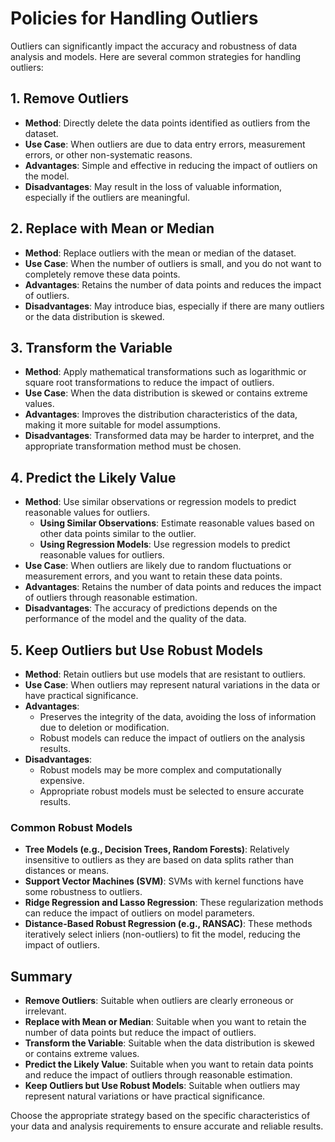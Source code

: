 # Policies for Handling Outliers

Outliers can significantly impact the accuracy and robustness of data analysis and models. Here are several common strategies for handling outliers:

## 1. Remove Outliers
- **Method**: Directly delete the data points identified as outliers from the dataset.
- **Use Case**: When outliers are due to data entry errors, measurement errors, or other non-systematic reasons.
- **Advantages**: Simple and effective in reducing the impact of outliers on the model.
- **Disadvantages**: May result in the loss of valuable information, especially if the outliers are meaningful.

## 2. Replace with Mean or Median
- **Method**: Replace outliers with the mean or median of the dataset.
- **Use Case**: When the number of outliers is small, and you do not want to completely remove these data points.
- **Advantages**: Retains the number of data points and reduces the impact of outliers.
- **Disadvantages**: May introduce bias, especially if there are many outliers or the data distribution is skewed.

## 3. Transform the Variable
- **Method**: Apply mathematical transformations such as logarithmic or square root transformations to reduce the impact of outliers.
- **Use Case**: When the data distribution is skewed or contains extreme values.
- **Advantages**: Improves the distribution characteristics of the data, making it more suitable for model assumptions.
- **Disadvantages**: Transformed data may be harder to interpret, and the appropriate transformation method must be chosen.

## 4. Predict the Likely Value
- **Method**: Use similar observations or regression models to predict reasonable values for outliers.
  - **Using Similar Observations**: Estimate reasonable values based on other data points similar to the outlier.
  - **Using Regression Models**: Use regression models to predict reasonable values for outliers.
- **Use Case**: When outliers are likely due to random fluctuations or measurement errors, and you want to retain these data points.
- **Advantages**: Retains the number of data points and reduces the impact of outliers through reasonable estimation.
- **Disadvantages**: The accuracy of predictions depends on the performance of the model and the quality of the data.

## 5. Keep Outliers but Use Robust Models
- **Method**: Retain outliers but use models that are resistant to outliers.
- **Use Case**: When outliers may represent natural variations in the data or have practical significance.
- **Advantages**:
  - Preserves the integrity of the data, avoiding the loss of information due to deletion or modification.
  - Robust models can reduce the impact of outliers on the analysis results.
- **Disadvantages**:
  - Robust models may be more complex and computationally expensive.
  - Appropriate robust models must be selected to ensure accurate results.

### Common Robust Models
- **Tree Models (e.g., Decision Trees, Random Forests)**: Relatively insensitive to outliers as they are based on data splits rather than distances or means.
- **Support Vector Machines (SVM)**: SVMs with kernel functions have some robustness to outliers.
- **Ridge Regression and Lasso Regression**: These regularization methods can reduce the impact of outliers on model parameters.
- **Distance-Based Robust Regression (e.g., RANSAC)**: These methods iteratively select inliers (non-outliers) to fit the model, reducing the impact of outliers.

## Summary
- **Remove Outliers**: Suitable when outliers are clearly erroneous or irrelevant.
- **Replace with Mean or Median**: Suitable when you want to retain the number of data points but reduce the impact of outliers.
- **Transform the Variable**: Suitable when the data distribution is skewed or contains extreme values.
- **Predict the Likely Value**: Suitable when you want to retain data points and reduce the impact of outliers through reasonable estimation.
- **Keep Outliers but Use Robust Models**: Suitable when outliers may represent natural variations or have practical significance.

Choose the appropriate strategy based on the specific characteristics of your data and analysis requirements to ensure accurate and reliable results.